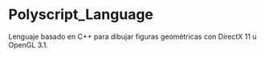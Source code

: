 # Polyscript_Language
Lenguaje basado en C++ para dibujar figuras geométricas con DirectX 11 u OpenGL 3.1.
